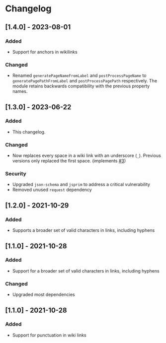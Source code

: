# Changelog

## [1.4.0] - 2023-08-01

### Added

* Support for anchors in wikilinks

### Changed

* Renamed `generatePageNameFromLabel` and `postProcessPageName` to `generatePagePathFromLabel` and `postProcessPagePath` respectively. The module retains backwards compatibility with the previous property names.

## [1.3.0] - 2023-06-22

### Added

* This changelog.

### Changed

* Now replaces every space in a wiki link with an underscore (`_`). Previous versions only replaced the first space. (implements [#3](https://github.com/jsepia/markdown-it-wikilinks/issues/3))

### Security

* Upgraded `json-schema` and `jsprim` to address a critical vulnerability
* Removed unused `request` dependency

## [1.2.0] - 2021-10-29

### Added

* Supports a broader set of valid characters in links, including hyphens

## [1.1.0] - 2021-10-28

### Added

* Support for a broader set of valid characters in links, including hyphens

### Changed

* Upgraded most dependencies

## [1.1.0] - 2021-10-28

### Added

* Support for punctuation in wiki links
